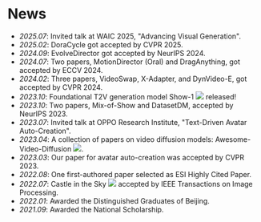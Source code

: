 # News
- *2025.07*: Invited talk at WAIC 2025, "Advancing Visual Generation".
- *2025.02*: DoraCycle got accepted by CVPR 2025.
- *2024.09*: EvolveDirector got accepted by NeurIPS 2024.
- *2024.07*: Two papers, MotionDirector (Oral) and DragAnything, got accepted by ECCV 2024.
- *2024.02*: Three papers, VideoSwap, X-Adapter, and DynVideo-E, got accepted by CVPR 2024. 
- *2023.10*: Foundational T2V generation model Show-1 [![](https://img.shields.io/github/stars/showlab/Show-1?style=social)](https://github.com/showlab/Show-1) released!
- *2023.10*: Two papers, Mix-of-Show and DatasetDM, accepted by NeurIPS 2023.
- *2023.07*: Invited talk at OPPO Research Institute, "Text-Driven Avatar Auto-Creation".
- *2023.04*: A collection of papers on video diffusion models: Awesome-Video-Diffusion [![](https://img.shields.io/github/stars/showlab/Awesome-Video-Diffusion?style=social)](https://github.com/showlab/Awesome-Video-Diffusion).
- *2023.03*: Our paper for avatar auto-creation was accepted by CVPR 2023.
- *2022.08*: One first-authored paper selected as ESI Highly Cited Paper.
- *2022.07*: Castle in the Sky [![](https://img.shields.io/github/stars/jiupinjia/SkyAR?style=social)](https://github.com/jiupinjia/SkyAR) accepted by IEEE Transactions on Image Processing.
- *2022.01*: Awarded the Distinguished Graduates of Beijing.
- *2021.09*: Awarded the National Scholarship.
